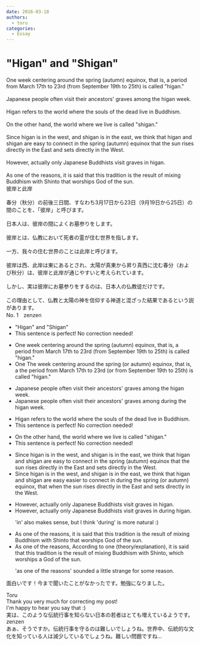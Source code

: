 ```yaml
---
date: 2016-03-18
authors:
  - toru
categories:
  - Essay
---
```


<h1 id="subject_show">"Higan" and "Shigan"</h1>
<div class="date" hidden>Mar 18, 2016 20:02</div>
<div id="post"><div id="body_show_ori">
One week centering around the spring (autumn) equinox, that is, a period from March 17th to 23rd (from September 19th to 25th) is called "higan."<br/><br/>Japanese people often visit their ancestors' graves among the higan week.<br/><br/>Higan refers to the world where the souls of the dead live in Buddhism.<br/><br/>On the other hand, the world where we live is called "shigan."<br/><br/>Since higan is in the west, and shigan is in the east, we think that higan and shigan are easy to connect in the spring (autumn) equinox that the sun rises directly in the East and sets directly in the West.<br/><br/>However, actually only Japanese Buddhists visit graves in higan.<br/><br/>As one of the reasons, it is said that this tradition is the result of mixing Buddhism with Shinto that worships God of the sun.
</div></div>

<!-- more -->

<div id="post_ja"><div id="body_show_mo">
彼岸と此岸<br/><br/>春分（秋分）の前後三日間、すなわち3月17日から23日（9月19日から25日）の間のことを、「彼岸」と呼びます。<br/><br/>日本人は、彼岸の間によくお墓参りをします。<br/><br/>彼岸とは、仏教において死者の霊が住む世界を指します。<br/><br/>一方、我々の住む世界のことは此岸と呼びます。<br/><br/>彼岸は西、此岸は東にあるとされ、太陽が真東から昇り真西に沈む春分（および秋分）は、彼岸と此岸が通じやすいと考えられています。<br/><br/>しかし、実は彼岸にお墓参りをするのは、日本人の仏教徒だけです。<br/><br/>この理由として、仏教と太陽の神を信仰する神道と混ざった結果であるという説があります。
</div></div>
<div id="block"><div class="first_name"> No. 1　<span class="just_name">zenzen</span></div><div id="block2">
<ul class="correction_field">
<li class="incorrect">"Higan" and "Shigan"</li>
<li class="corrected perfect">This sentence is perfect! No correction needed!</li>
</ul>
<ul class="correction_field">
<li class="incorrect">One week centering around the spring (autumn) equinox, that is, a period from March 17th to 23rd (from September 19th to 25th) is called "higan."</li>
<li class="corrected correct">
<span class="sline">One</span> <span class="f_blue">The </span>week centering around the spring (<span class="f_blue">or </span>autumn) equinox, that is, <span class="sline">a</span> <span class="f_blue">the </span>period from March 17th to 23rd (<span class="f_blue">or </span>from September 19th to 25th) is called "higan."
</li>
</ul>
<ul class="correction_field">
<li class="incorrect">Japanese people often visit their ancestors' graves among the higan week.</li>
<li class="corrected correct">
Japanese people often visit their ancestors' graves <span class="sline">among</span> <span class="f_blue">during </span>the higan week.
</li>
</ul>
<ul class="correction_field">
<li class="incorrect">Higan refers to the world where the souls of the dead live in Buddhism.</li>
<li class="corrected perfect">This sentence is perfect! No correction needed!</li>
</ul>
<ul class="correction_field">
<li class="incorrect">On the other hand, the world where we live is called "shigan."</li>
<li class="corrected perfect">This sentence is perfect! No correction needed!</li>
</ul>
<ul class="correction_field">
<li class="incorrect">Since higan is in the west, and shigan is in the east, we think that higan and shigan are easy to connect in the spring (autumn) equinox that the sun rises directly in the East and sets directly in the West.</li>
<li class="corrected correct">
Since higan is in the west, and shigan is in the east, we think that higan and shigan are <span class="sline">easy</span> <span class="f_blue">easier </span>to connect <span class="sline">in</span> <span class="f_blue">during </span>the spring (<span class="f_blue">or </span>autumn) equinox<span class="f_blue">,</span> <span class="sline">that</span> <span class="f_blue">when </span>the sun rises directly in the East and sets directly in the West.
</li>
</ul>
<ul class="correction_field">
<li class="incorrect">However, actually only Japanese Buddhists visit graves in higan.</li>
<li class="corrected correct">
However, actually only Japanese Buddhists visit graves <span class="sline">in</span> <span class="f_blue">during </span>higan.
<p class="correction_comment">'in' also makes sense, but I think 'during' is more natural :)</p>
</li>
</ul>
<ul class="correction_field">
<li class="incorrect">As one of the reasons, it is said that this tradition is the result of mixing Buddhism with Shinto that worships God of the sun.</li>
<li class="corrected correct">
<span class="sline">As one of the reasons</span>, <span class="f_blue">According to one (theory/explanation)</span>, it is said that this tradition is the result of mixing Buddhism with Shinto<span class="f_blue">,</span> <span class="f_blue">which</span> worships <span class="f_blue">a </span>God of the sun.
<p class="correction_comment">'as one of the reasons' sounded a little strange for some reason.</p>
</li>
</ul>
<p class="comment_small">
 面白いです！今まで聞いたことがなかったです。勉強になりました。
</p>

</div><div class="name"><span class="just_name">Toru</span><br>
Thank you very much for correcting my post!<br/>I'm happy to hear you say that :)<br/>実は、このような伝統行事を知らない日本の若者はとても増えているようです。
</div>
<div class="name"><span class="just_name">zenzen</span><br>
あぁ、そうですか。伝統行事を守るのは難しいでしょうね。世界中、伝統的な文化を知っている人は減少しているでしょうね。難しい問題ですね...
</div>
</div>
